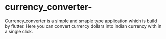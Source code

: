 # currency_converter-

Currency_converter is a simple and smaple  type application which is build by flutter. Here you can convert currency dollars into indian currency with in a single click.
